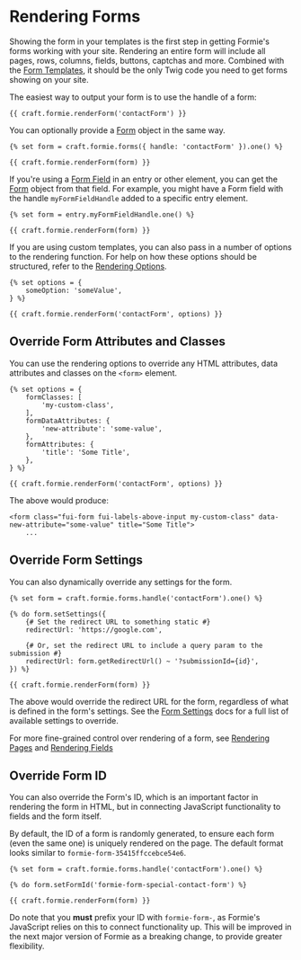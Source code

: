 # Rendering Forms
Showing the form in your templates is the first step in getting Formie's forms working with your site. Rendering an entire form will include all pages, rows, columns, fields, buttons, captchas and more. Combined with the [Form Templates](docs:feature-tour/form-templates), it should be the only Twig code you need to get forms showing on your site.

The easiest way to output your form is to use the handle of a form:

```twig
{{ craft.formie.renderForm('contactForm') }}
```

You can optionally provide a [Form](docs:developers/form) object in the same way.

```twig
{% set form = craft.formie.forms({ handle: 'contactForm' }).one() %}

{{ craft.formie.renderForm(form) }}
```

If you're using a [Form Field](docs:template-guides/selecting-forms) in an entry or other element, you can get the [Form](docs:developers/form) object from that field. For example, you might have a Form field with the handle `myFormFieldHandle` added to a specific entry element.

```twig
{% set form = entry.myFormFieldHandle.one() %}

{{ craft.formie.renderForm(form) }}
```

If you are using custom templates, you can also pass in a number of options to the rendering function. For help on how these options should be structured, refer to the [Rendering Options](docs:template-guides/rendering-options).

```twig
{% set options = {
    someOption: 'someValue',
} %}

{{ craft.formie.renderForm('contactForm', options) }}
```

## Override Form Attributes and Classes
You can use the rendering options to override any HTML attributes, data attributes and classes on the `<form>` element.

```twig
{% set options = {
    formClasses: [
        'my-custom-class',
    ],
    formDataAttributes: {
        'new-attribute': 'some-value',
    },
    formAttributes: {
        'title': 'Some Title',
    },
} %}

{{ craft.formie.renderForm('contactForm', options) }}
```

The above would produce:

```twig
<form class="fui-form fui-labels-above-input my-custom-class" data-new-attribute="some-value" title="Some Title">
    ...
```

## Override Form Settings
You can also dynamically override any settings for the form.

```twig
{% set form = craft.formie.forms.handle('contactForm').one() %}

{% do form.setSettings({
    {# Set the redirect URL to something static #}
    redirectUrl: 'https://google.com',

    {# Or, set the redirect URL to include a query param to the submission #}
    redirectUrl: form.getRedirectUrl() ~ '?submissionId={id}',
}) %}

{{ craft.formie.renderForm(form) }}
```

The above would override the redirect URL for the form, regardless of what is defined in the form's settings. See the [Form Settings](docs:developers/form#form-settings) docs for a full list of available settings to override.

For more fine-grained control over rendering of a form, see [Rendering Pages](docs:template-guides/rendering-pages) and [Rendering Fields](docs:template-guides/rendering-fields)

## Override Form ID
You can also override the Form's ID, which is an important factor in rendering the form in HTML, but in connecting JavaScript functionality to fields and the form itself.

By default, the ID of a form is randomly generated, to ensure each form (even the same one) is uniquely rendered on the page. The default format looks similar to `formie-form-35415ffccebce54e6`.

```twig
{% set form = craft.formie.forms.handle('contactForm').one() %}

{% do form.setFormId('formie-form-special-contact-form') %}

{{ craft.formie.renderForm(form) }}
```

Do note that you **must** prefix your ID with `formie-form-`, as Formie's JavaScript relies on this to connect functionality up. This will be improved in the next major version of Formie as a breaking change, to provide greater flexibility.
